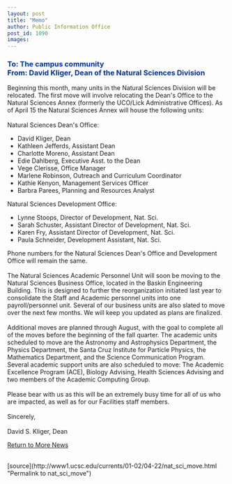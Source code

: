```yaml
---
layout: post
title: "Memo"
author: Public Information Office
post_id: 1090
images:
---
```


<h3>
  <font color="#003399">To: The campus community<br>
  From: David Kliger, Dean of the Natural Sciences Division</font>
</h3>
<p>
  Beginning this month, many units in the Natural Sciences Division will be relocated. The first move will involve relocating the Dean's Office to the Natural Sciences Annex (formerly the UCO/Lick Administrative Offices). As of April 15 the Natural Sciences Annex will house the following units:<br>
  <br>
  Natural Sciences Dean's Office:
</p>
<ul>
  <li>David Kliger, Dean
  </li>
  <li>Kathleen Jefferds, Assistant Dean
  </li>
  <li>Charlotte Moreno, Assistant Dean
  </li>
  <li>Edie Dahlberg, Executive Asst. to the Dean
  </li>
  <li>Vege Clerisse, Office Manager
  </li>
  <li>Marlene Robinson, Outreach and Curriculum Coordinator
  </li>
  <li>Kathie Kenyon, Management Services Officer
  </li>
  <li>Barbra Parees, Planning and Resources Analyst
  </li>
</ul>
<p>
  Natural Sciences Development Office:
</p>
<ul>
  <li>Lynne Stoops, Director of Development, Nat. Sci.
  </li>
  <li>Sarah Schuster, Assistant Director of Development, Nat. Sci.
  </li>
  <li>Karen Fry, Assistant Director of Development, Nat. Sci.
  </li>
  <li>Paula Schneider, Development Assistant, Nat. Sci.
  </li>
</ul>
<p>
  Phone numbers for the Natural Sciences Dean's Office and Development Office will remain the same.<br>
  <br>
  The Natural Sciences Academic Personnel Unit will soon be moving to the Natural Sciences Business Office, located in the Baskin Engineering Building. This is designed to further the reorganization initiated last year to consolidate the Staff and Academic personnel units into one payroll/personnel unit. Several of our business units are also slated to move over the next few months. We will keep you updated as plans are finalized.<br>
  <br>
  Additional moves are planned through August, with the goal to complete all of the moves before the beginning of the fall quarter. The academic units scheduled to move are the Astronomy and Astrophysics Department, the Physics Department, the Santa Cruz Institute for Particle Physics, the Mathematics Department, and the Science Communication Program. Several academic support units are also scheduled to move: The Academic Excellence Program (ACE), Biology Advising, Health Sciences Advising and two members of the Academic Computing Group.<br>
  <br>
  Please bear with us as this will be an extremely busy time for all of us who are impacted, as well as for our Facilities staff members.<br>
  <br>
  Sincerely,<br>
  <br>
  David S. Kliger, Dean
</p>
<p>
  <a href="morenews.html">Return to More News</a><br>
  <br>
  </p>
[source](http://www1.ucsc.edu/currents/01-02/04-22/nat_sci_move.html "Permalink to nat_sci_move")
